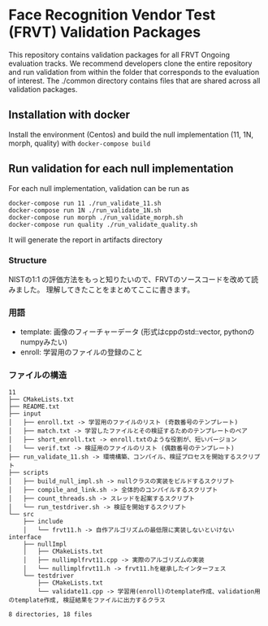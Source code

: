 # Face Recognition Vendor Test (FRVT) Validation Packages
This repository contains validation packages for all FRVT Ongoing evaluation tracks.
We recommend developers clone the entire repository and run validation from within
the folder that corresponds to the evaluation of interest.  The ./common directory
contains files that are shared across all validation packages.

## Installation with docker
Install the environment (Centos) and build the null implementation (11, 1N, morph, quality) with `docker-compose build`

## Run validation for each null implementation

For each null implementation, validation can be run as

```
docker-compose run 11 ./run_validate_11.sh
docker-compose run 1N ./run_validate_1N.sh
docker-compose run morph ./run_validate_morph.sh
docker-compose run quality ./run_validate_quality.sh
```

It will generate the report in artifacts directory

### Structure


NISTの1:1 の評価方法をもっと知りたいので、FRVTのソースコードを改めて読みました。
理解してきたことをまとめてここに書きます。

### 用語
- template: 画像のフィーチャーデータ (形式はcppのstd::vector, pythonのnumpyみたい)
- enroll: 学習用のファイルの登録のこと

### ファイルの構造

```
11
├── CMakeLists.txt
├── README.txt
├── input
│   ├── enroll.txt -> 学習用のファイルのリスト (奇数番号のテンプレート)
│   ├── match.txt -> 学習したファイルとその検証するためのテンプレートのペア
│   ├── short_enroll.txt -> enroll.txtのような役割が、短いバージョン
│   └── verif.txt -> 検証用のファイルのリスト (偶数番号のテンプレート)
├── run_validate_11.sh -> 環境構築、コンパイル、検証プロセスを開始するスクリプト
├── scripts
│   ├── build_null_impl.sh -> nullクラスの実装をビルドするスクリプト
│   ├── compile_and_link.sh -> 全体的のコンパイルするスクリプト
│   ├── count_threads.sh -> スレッドを起案するスクリプト
│   └── run_testdriver.sh -> 検証を開始するスクリプト
└── src
    ├── include
    │   └── frvt11.h -> 自作アルゴリズムの最低限に実装しないといけないinterface
    ├── nullImpl
    │   ├── CMakeLists.txt
    │   ├── nullimplfrvt11.cpp -> 実際のアルゴリズムの実装
    │   └── nullimplfrvt11.h -> frvt11.hを継承したインターフェス
    └── testdriver
        ├── CMakeLists.txt
        └── validate11.cpp -> 学習用(enroll)のtemplate作成、validation用のtemplate作成, 検証結果をファイルに出力するクラス

8 directories, 18 files
```

